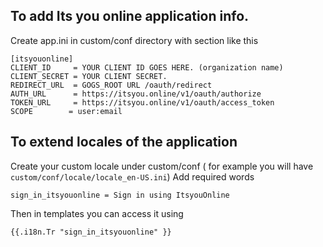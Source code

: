 ## To add Its you online application info.
Create app.ini in custom/conf directory with section like this

```
[itsyouonline]
CLIENT_ID     = YOUR CLIENT ID GOES HERE. (organization name)
CLIENT_SECRET = YOUR CLIENT SECRET.
REDIRECT_URL  = GOGS_ROOT URL /oauth/redirect
AUTH_URL      = https://itsyou.online/v1/oauth/authorize
TOKEN_URL     = https://itsyou.online/v1/oauth/access_token
SCOPE        = user:email

```

## To extend locales of the application
Create your custom locale under custom/conf ( for example you will have `custom/conf/locale/locale_en-US.ini`)
Add required words

```
sign_in_itsyouonline = Sign in using ItsyouOnline

```
Then in templates you can access it using
```
{{.i18n.Tr "sign_in_itsyouonline" }}
```
